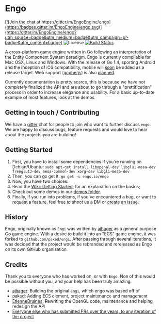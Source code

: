 # Engo
[![Join the chat at https://gitter.im/EngoEngine/engo](https://badges.gitter.im/EngoEngine/engo.svg)](https://gitter.im/EngoEngine/engo?utm_source=badge&utm_medium=badge&utm_campaign=pr-badge&utm_content=badge) ![License](https://img.shields.io/badge/License-MIT-blue.svg) [![Build Status](https://travis-ci.org/EngoEngine/engo.png)](https://travis-ci.org/EngoEngine/engo)


A cross-platform game engine written in Go following an interpretation of the Entity Component System paradigm. Engo is
currently compilable for Mac OSX, Linux and Windows. With the release of Go 1.4, sporting Android and the inception of
iOS compatibility, mobile will [soon](https://github.com/EngoEngine/engo/issues/63) be added as a release target. Web
support  ([gopherjs](https://github.com/gopherjs/gopherjs)) is also [planned](https://github.com/EngoEngine/engo/issues/71).

Currently documentation is pretty scarce, this is because we have not *completely* finalized the API and are about to
go through a "prettification" process in order to increase elegance and usability. For a basic up-to-date example of
most features, look at the demos.

## Getting in touch / Contributing

We have a [gitter](https://gitter.im/EngoEngine/engo) chat for people to join who want to further discuss `engo`. We are happy to discuss bugs, feature requests and would love to hear about the projects you are building!

## Getting Started

1. First, you have to install some dependencies if you're running on Debian/Ubuntu:
`sudo apt-get install libopenal-dev libglu1-mesa-dev freeglut3-dev mesa-common-dev xorg-dev libgl1-mesa-dev`
2. Then, you can go get it:
`go get -u engo.io/engo`
3. Now, you have two choices:
  1. Read the [Wiki: Getting Started](https://github.com/EngoEngine/engo/wiki/Getting-Started), for an explanation on the basics;
  2. Check out some demos in our [demos folder](https://github.com/EngoEngine/engo/tree/master/demos).
4. Finally, if you run into problems, if you've encountered a bug, or want to request a feature, feel free to shoot
us a DM or [create an issue](https://github.com/EngoEngine/engo/issues/new).

## History

Engo, originally known as `Engi` was written by [ajhager](https://github.com/ajhager) as a general purpose Go game engine. With a desire to build it into an "ECS" game engine, it was forked to `github.com/paked/engi`. After passing through several iterations, it was decided that the project would be rebranded and rereleased as Engo on its own GitHub organisation.

## Credits

Thank you to everyone who has worked on, or with `Engo`. Non of this would be possible without you, and your help has been truly amazing.

- [ajhager](https://github.com/ajhager): Building the original `engi`, which engo was based off of
- [paked](https://github.com/paked): Adding ECS element, project maintenance and management
- [EtienneBruines](https://github.com/EtienneBruines): Rewriting the OpenGL code, maintenance and helping redesign the API
- [Everyone else who has submitted PRs over the years, to any iteration of the project](https://github.com/EngoEngine/engo/graphs/contributors)
